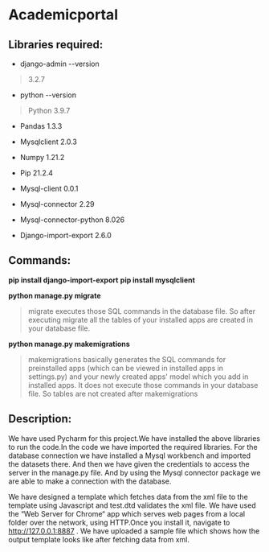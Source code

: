 # Academicportal

## Libraries required:

- django-admin --version
> 3.2.7

- python --version
> Python 3.9.7

- Pandas 1.3.3

- Mysqlclient 2.0.3

- Numpy 1.21.2

- Pip 21.2.4

- Mysql-client  0.0.1

- Mysql-connector 2.29

- Mysql-connector-python 8.026

- Django-import-export 2.6.0

## Commands:
**pip install django-import-export**
**pip install mysqlclient**

**python manage.py migrate**
> migrate executes those SQL commands in the database file. So after executing migrate all the tables of your installed apps are created in your database file.

**python manage.py makemigrations**
> makemigrations basically generates the SQL commands for preinstalled apps (which can be viewed in installed apps in settings.py) and your newly created apps' model which you add in installed apps. It does not execute those commands in your database file. So tables are not created after makemigrations

## Description:

We have used Pycharm for this project.We have installed the above libraries to run the code.In the code we have imported the required libraries.  For the database connection we have installed a Mysql workbench and imported the datasets there. And then we have given the credentials to access the server in the manage.py file. And by using the Mysql connector package we are able to make a connection with the database.

We have designed a template which fetches data from the xml file to the template using Javascript and test.dtd validates the xml file. We have used the “Web Server for Chrome“ app which serves web pages from a local folder over the network, using HTTP.Once you install it, navigate to http://127.0.0.1:8887 . We have uploaded a sample file which shows how the output template looks like after fetching data from xml. 



